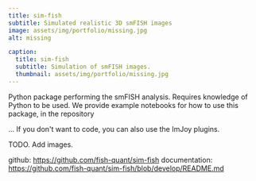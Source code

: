 ```yaml
---
title: sim-fish
subtitle: Simulated realistic 3D smFISH images
image: assets/img/portfolio/missing.jpg
alt: missing

caption:
  title: sim-fish
  subtitle: Simulation of smFISH images.
  thumbnail: assets/img/portfolio/missing.jpg
---
```

Python package performing the smFISH analysis. Requires knowledge of Python to be used. We provide example notebooks for how to use this package, in the repository 

... If you don't want to code, you can also use the ImJoy plugins. 

TODO. Add images.

github: https://github.com/fish-quant/sim-fish
documentation: https://github.com/fish-quant/sim-fish/blob/develop/README.md


